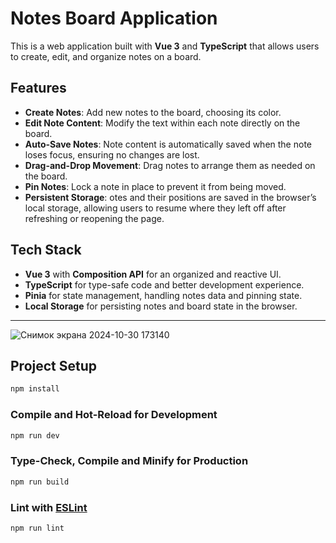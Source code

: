 # Notes Board Application

This is a web application built with **Vue 3** and **TypeScript** that allows users to create, edit, and organize notes on a board.

## Features

- **Create Notes**: Add new notes to the board, choosing its color.
- **Edit Note Content**: Modify the text within each note directly on the board.
- **Auto-Save Notes**: Note content is automatically saved when the note loses focus, ensuring no changes are lost.
- **Drag-and-Drop Movement**: Drag notes to arrange them as needed on the board.
- **Pin Notes**: Lock a note in place to prevent it from being moved.
- **Persistent Storage**: otes and their positions are saved in the browser’s local storage, allowing users to resume where they left off after refreshing or reopening the page.

## Tech Stack

- **Vue 3** with **Composition API** for an organized and reactive UI.
- **TypeScript** for type-safe code and better development experience.
- **Pinia** for state management, handling notes data and pinning state.
- **Local Storage** for persisting notes and board state in the browser.

---

![Снимок экрана 2024-10-30 173140](https://github.com/user-attachments/assets/4c1f4a2e-fb7f-48c7-9f8f-52d330a71482)

## Project Setup

```sh
npm install
```

### Compile and Hot-Reload for Development

```sh
npm run dev
```

### Type-Check, Compile and Minify for Production

```sh
npm run build
```

### Lint with [ESLint](https://eslint.org/)

```sh
npm run lint
```
